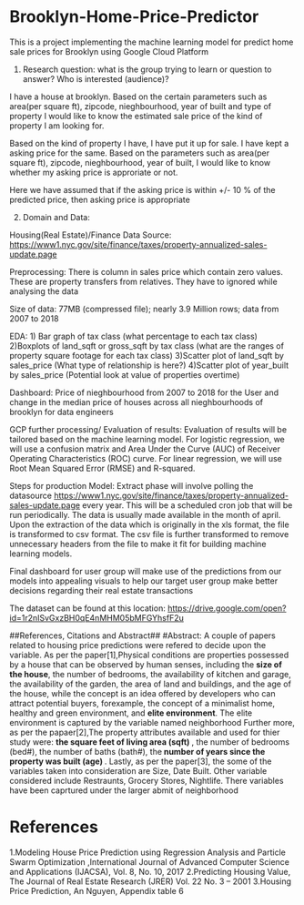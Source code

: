 # Brooklyn-Home-Price-Predictor
This is a project implementing the machine learning model for predict home sale prices for Brooklyn using Google Cloud Platform


1)  Research question:  what is the group trying to learn or question to answer? Who is interested (audience)?

 I have a house at brooklyn. Based on the certain parameters such as area(per square ft), zipcode, nieghbourhood, year of built and      type of property I would like to know the estimated sale price of the kind of property I am looking for.
 
 
 Based on the kind of property I have, I have put it up for sale. I have kept a asking price for the same. Based on the parameters such as
 area(per square ft), zipcode, nieghbourhood, year of built, I would like to know whether my asking price is approriate or not.
 
 Here we have assumed that if the asking price is within +/- 10 % of the predicted price, then asking price is appropriate
    
    


2)  Domain and Data: 

Housing(Real Estate)/Finance
Data Source: https://www1.nyc.gov/site/finance/taxes/property-annualized-sales-update.page


Preprocessing:
There is column in sales price which contain zero values. These are property transfers from relatives. They have to ignored while analysing the data


Size of data: 77MB (compressed file); nearly 3.9 Million rows; data from 2007 to 2018

EDA: 1) Bar graph of tax class (what percentage to each tax class)
     2)Boxplots of land_sqft or gross_sqft by tax class (what are the ranges of property square footage for each tax class)
     3)Scatter plot of land_sqft by sales_price (What type of relationship is here?)
     4)Scatter plot of year_built by sales_price (Potential look at value of properties overtime)
     
Dashboard: Price of nieghbourhood from 2007 to 2018 for the User and change in the median price of houses across all nieghbourhoods of brooklyn for data engineers  

GCP further processing/ Evaluation of results: Evaluation of results will be tailored based on the machine learning model. For logistic regression, we will use a confusion matrix and Area Under the Curve (AUC) of Receiver Operating Characteristics (ROC) curve. For linear regression, we will use Root Mean Squared Error (RMSE) and R-squared. 


Steps for production Model: Extract phase will involve polling the datasource https://www1.nyc.gov/site/finance/taxes/property-annualized-sales-update.page every year. This will be a scheduled cron job that will be run periodically. The data is usually made available in the month of april. Upon the extraction of the data which is originally in the xls format, the file is transformed to csv format. The csv file is further transformed to remove unnecessary headers from the file to make  it fit for building machine learning models. 
     
     
Final dashboard for user group will make use of the predictions from our models into appealing visuals to help our target user group make better decisions regarding their real estate transactions

The dataset can be found at this location: https://drive.google.com/open?id=1r2nISvGxzBH0qE4nMHM05bMFGYhsfF2u

##References, Citations and Abstract##
#Abstract:
A couple of papers related to housing price predictions were refered to decide upon the variable.
As per the paper[1],Physical conditions are properties possessed by a house that can be observed by human senses, including the <b>size of the house</b>, the number of bedrooms, the availability of kitchen and garage, the availability of the garden, the area of land and buildings, and the age of the house, while the concept is an idea offered by developers who can attract potential buyers, forexample, the concept of a minimalist home, healthy and green environment, and <b>elite environment</b>. The elite environment is captured by the variable named neighborhood
Further more, as per the papaer[2],The property attributes available and used for thier study were: <b>the
square feet of living area (sqft) </b>, the number of bedrooms (bed#), the number of baths (bath#), the<b> number of years since the property was built (age) </b>.
Lastly, as per the paper[3], the some of the variables taken into consideration are Size, Date Built. Other variable considered include Restraunts, Grocery Stores, Nightlife. There variables have been caprtured under the larger abmit of neighborhood
# References #
1.Modeling House Price Prediction using Regression Analysis and Particle Swarm Optimization ,International Journal of Advanced Computer Science and Applications (IJACSA), Vol. 8, No. 10, 2017
2.Predicting Housing Value, The Journal of Real Estate Research (JRER)  Vol. 22  No. 3 – 2001 
3.Housing Price Prediction, An Nguyen, Appendix table 6





